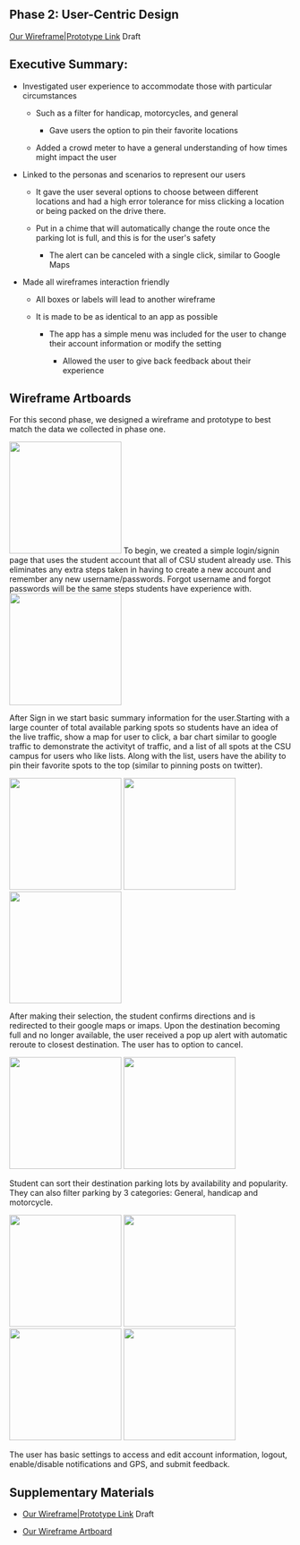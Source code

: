 ## Phase 2: User-Centric Design

[Our Wireframe|Prototype Link](https://xd.adobe.com/view/ceb98465-76ee-499e-91b5-50ee09582c67-9bea/) Draft

## Executive Summary:

  - Investigated user experience to accommodate those with particular circumstances 
  
    - Such as a filter for handicap, motorcycles, and general
    
      - Gave users the option to pin their favorite locations
      
    - Added a crowd meter to have a general understanding of how times might impact the user 
    
  - Linked to the personas and scenarios to represent our users
  
    - It gave the user several options to choose between different locations and had a high error tolerance for miss clicking a location or being packed on the drive there.
    
    - Put in a chime that will automatically change the route once the parking lot is full, and this is for the user's safety
    
      - The alert can be canceled with a single click, similar to Google Maps
      
  - Made all wireframes interaction friendly 
  
    - All boxes or labels will lead to another wireframe
    
    - It is made to be as identical to an app as possible 
    
      - The app has a simple menu was included for the user to change their account information or modify the setting
      
        - Allowed the user to give back feedback  about their experience
        
## Wireframe Artboards

For this second phase, we designed a wireframe and prototype to best match the data we collected in phase one. 

<img src="images/Sign In.png" width="200">
To begin, we created a simple login/signin page that uses the student account that all of CSU student already use. This eliminates any extra steps taken in having to create a new account and remember any new username/passwords. Forgot username and forgot passwords will be the same steps students have experience with. 

<img src="images/Home Page.png" width="200">

After Sign in we start basic summary information for the user.Starting with a large counter of total available parking spots so students have an idea of the live traffic, show a map for user to click, a bar chart similar to google traffic to demonstrate the activityt of traffic, and a list of all spots at the CSU campus for users who like lists. Along with the list, users have the ability to pin their favorite spots to the top (similar to pinning posts on twitter).  

<img src="images/Confirm Directions.png" width="200"> <img src="images/Google Maps-imaps.png" width="200"> <img src="images/alert.PNG" width="200">

After making their selection, the student confirms directions and is redirected to their google maps or imaps. Upon the destination becoming full and no longer available, the user received a pop up alert with automatic reroute to closest destination. The user has to option to cancel.  

<img src="images/Sort By.png" width="200"> <img src="images/Filter.png" width="200">

Student can sort their destination parking lots by availability and popularity. They can also filter parking by 3 categories: General, handicap and motorcycle. 

<img src="images/User Menu.png" width="200"> <img src="images/User Account.png" width="200"> <img src="images/User Settings.png" width="200"> <img src="images/User Feedback.png" width="200">

The user has basic settings to access and edit account information, logout, enable/disable notifications and GPS, and submit feedback. 



## Supplementary Materials

  * [Our Wireframe|Prototype Link](https://xd.adobe.com/view/ceb98465-76ee-499e-91b5-50ee09582c67-9bea/) Draft

  * [Our Wireframe Artboard](https://github.com/UsabilityEngineering/Parkers/blob/master/phase2/Wireframes.md)
